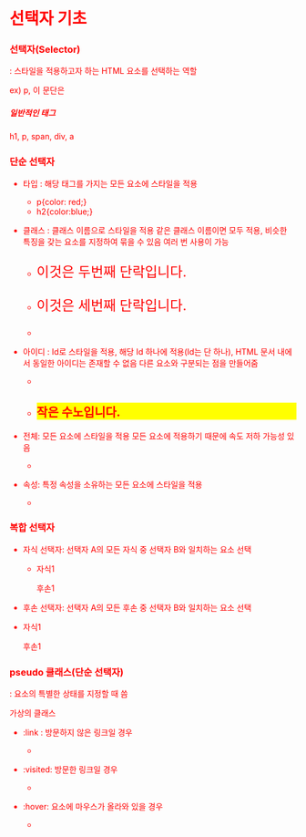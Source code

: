 # 선택자 기초



### 선택자(Selector)

: 스타일을 적용하고자 하는 HTML 요소를 선택하는 역할

ex) p, 이 문단은

##### 일반적인 태그

h1, p, span, div, a

### 단순 선택자

+ 타입 : 해당 태그를 가지는 모든 요소에 스타일을 적용

  + p{color: red;}
  + h2{color:blue;}

+ 클래스 : 클래스 이름으로 스타일을 적용 같은 클래스 이름이면 모두 적용, 비슷한 특징을 갖는 요소를 지정하여 묶을 수 있음 여러 번 사용이 가능

  + <p class="contents">
        이것은 두번째 단락입니다.
    </p>

  + <p class="contents">
        이것은 세번째 단락입니다.
    </p>

  + <style> .contents{font-size:24px;}</style>

+ 아이디 : Id로 스타일을 적용, 해당 Id 하나에 적용(Id는 단 하나), HTML 문서 내에서 동일한 아이디는 존재할 수 없음 다른 요소와 구분되는 점을 만들어줌

  + <style> #snow{background-color: yellow;}</style>

  + <h2 id="snow">작은 수노입니다.</h2>

+ 전체: 모든 요소에 스타일을 적용 모든 요소에 적용하기 때문에 속도 저하 가능성 있음

  + <style>*{color: red;}</style>

+ 속성: 특정 속성을 소유하는 모든 요소에 스타일을 적용

  + <style> a[target="_blank"]{color:red;}</style>

### 복합 선택자

+ 자식 선택자: 선택자 A의 모든 자식 중 선택자 B와 일치하는 요소 선택

  + <style> 
        article > p{color: red;}
    </style>

    <body>

    <article>
        <div>
            자식1
            <p>
                후손1
            </p>
        </div>
    </article>		

+ 후손 선택자: 선택자 A의 모든 후손 중 선택자 B와 일치하는 요소 선택

+ <style> 
      article p{color: red;}
  </style>

  <article>
      <div>
          자식1
          <p>
              후손1
          </p>
      </div>
  </article>	

### pseudo 클래스(단순 선택자)

: 요소의 특별한 상태를 지정할 때 씀

가상의 클래스

+ :link : 방문하지 않은 링크일 경우

  + 

    <style>a:link{color:yellow;}</style>

+ :visited: 방문한 링크일 경우

  + <style>a:visited{color:green;}</style>

+ :hover: 요소에 마우스가 올라와 있을 경우

  + <style>a:hover{background-color: blue;}</style>

  